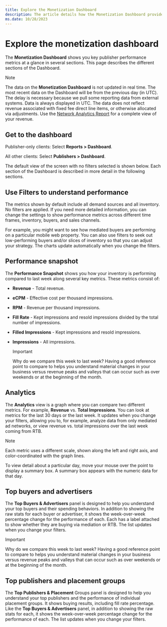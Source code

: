 ```yaml
---
title: Explore the Monetization Dashboard
description: The article details how the Monetization Dashboard provides a quick overview of key publisher performance metrics through various sections.
ms.date: 10/28/2023 
---
```


# Explore the monetization dashboard

The **Monetization Dashboard** shows you key publisher performance metrics at a glance in several sections. This page describes the
different sections of the Dashboard.

> [!NOTE]
> The data on the **Monetization Dashboard** is not updated in real time. The most recent data on the Dashboard will be from the previous day (in
> UTC). The delay is necessary because we pull some reporting data from external systems. Data is always displayed in UTC. The data does not reflect revenue associated with fixed fee direct line items, or otherwise allocated via adjustments. Use the [Network Analytics Report](network-analytics-report.md) for a complete view of your revenue.

## Get to the dashboard

Publisher-only clients: Select **Reports >  Dashboard**.

All other clients: Select **Publishers >  Dashboard**.

The default view of the screen with no filters selected is shown below. Each section of the Dashboard is described in more detail in the following sections. 

## Use Filters to understand performance

The metrics shown by default include all demand sources and all inventory. No filters are applied. If you need more detailed
information, you can change the settings to show performance metrics across different time frames, inventory, buyers, and sales channels.

For example, you might want to see how mediated buyers are performing on a particular mobile web property. You can also use filters to seek out low-performing buyers and/or slices of inventory so that you can adjust your strategy. The charts update automatically when you change the filters.

## Performance snapshot

The **Performance Snapshot** shows you how your inventory is performing compared to last week along several key metrics. These metrics consist of:

- **Revenue** - Total revenue.
- **eCPM** - Effective cost per thousand impressions.
- **RPM** - Revenue per thousand impressions.
- **Fill Rate** - Kept impressions and resold impressions divided by the total number of impressions.
- **Filled Impressions** - Kept impressions and resold impressions.
- **Impressions** - All impressions.

  > [!IMPORTANT]
  > Why do we compare this week to last week? Having a good reference point to compare to helps you understand material changes in your business versus revenue peaks and
  > valleys that can occur such as over weekends or at the beginning of the month.

## Analytics

The **Analytics** view is a graph where you can compare two different metrics. For example, **Revenue** vs. **Total Impressions**. You can look at metrics for the last 30 days or the last week. It updates when you change your filters, allowing you to, for example, analyze data from only mediated ad networks, or view revenue vs. total impressions over
the last week coming from RTB.

> [!NOTE]
> Each metric uses a different scale, shown along the left and right axis, and color-coordinated with the graph lines.

To view detail about a particular day, move your mouse over the point to display a summary box. A summary box appears with the numeric data for that day.

## Top buyers and advertisers

The **Top Buyers & Advertisers** panel is designed to help you understand your top buyers and their spending behaviors. In addition to showing the raw stats for each buyer or
advertiser, it shows the week-over-week percentage change for the performance of each. Each has a label attached to show whether they are
buying via mediation or RTB. The list updates when you change your filters.

> [!IMPORTANT]
> Why do we compare this week to last week? Having a good reference point to compare to helps you understand material changes in your business versus revenue peaks and
> valleys that can occur such as over weekends or at the beginning of the month.

## Top publishers and placement groups

The **Top Publishers & Placement** Groups panel is designed to help you understand your top publishers and the performance of individual placement groups. It shows buying results, including fill rate percentage. Like the **Top Buyers & Advertisers** panel, in addition to showing the raw stats for each, it shows the week-over-week percentage change for the performance of each. The list updates when you change your filters.
